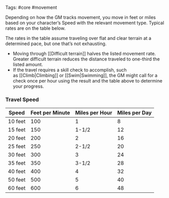 Tags: #core #movement 

Depending on how the GM tracks movement, you move in feet or miles based on your character’s Speed with the relevant movement type. Typical rates are on the table below.
  
The rates in the table assume traveling over flat and clear terrain at a determined pace, but one that’s not exhausting. 

- Moving through [[Difficult terrain]] halves the listed movement rate. Greater difficult terrain reduces the distance traveled to one-third the listed amount. 
- If the travel requires a skill check to accomplish, such as [[Climb|Climbing]] or [[Swim|Swimming]], the GM might call for a check once per hour using the result and the table above to determine your progress.

### Travel Speed

| **Speed** | **Feet per Minute** | **Miles per Hour** | **Miles per Day** |
| --------- | ------------------- | ------------------ | ----------------- |
| 10 feet   | 100                 | 1                  | 8                 |
| 15 feet   | 150                 | 1-1/2              | 12                |
| 20 feet   | 200                 | 2                  | 16                |
| 25 feet   | 250                 | 2-1/2              | 20                |
| 30 feet   | 300                 | 3                  | 24                |
| 35 feet   | 350                 | 3-1/2              | 28                |
| 40 feet   | 400                 | 4                  | 32                |
| 50 feet   | 500                 | 5                  | 40                |
| 60 feet   | 600                 | 6                  | 48                |

